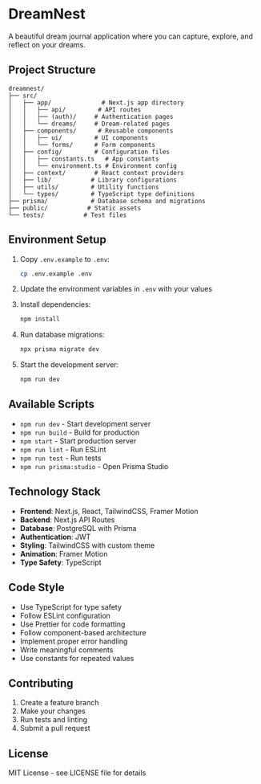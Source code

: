 # DreamNest

A beautiful dream journal application where you can capture, explore, and reflect on your dreams.

## Project Structure

```
dreamnest/
├── src/
│   ├── app/              # Next.js app directory
│   │   ├── api/         # API routes
│   │   ├── (auth)/     # Authentication pages
│   │   └── dreams/     # Dream-related pages
│   ├── components/      # Reusable components
│   │   ├── ui/         # UI components
│   │   └── forms/      # Form components
│   ├── config/         # Configuration files
│   │   ├── constants.ts   # App constants
│   │   └── environment.ts # Environment config
│   ├── context/        # React context providers
│   ├── lib/           # Library configurations
│   ├── utils/         # Utility functions
│   └── types/         # TypeScript type definitions
├── prisma/            # Database schema and migrations
├── public/           # Static assets
└── tests/           # Test files
```

## Environment Setup

1. Copy `.env.example` to `.env`:
   ```bash
   cp .env.example .env
   ```

2. Update the environment variables in `.env` with your values

3. Install dependencies:
   ```bash
   npm install
   ```

4. Run database migrations:
   ```bash
   npx prisma migrate dev
   ```

5. Start the development server:
   ```bash
   npm run dev
   ```

## Available Scripts

- `npm run dev` - Start development server
- `npm run build` - Build for production
- `npm start` - Start production server
- `npm run lint` - Run ESLint
- `npm run test` - Run tests
- `npm run prisma:studio` - Open Prisma Studio

## Technology Stack

- **Frontend**: Next.js, React, TailwindCSS, Framer Motion
- **Backend**: Next.js API Routes
- **Database**: PostgreSQL with Prisma
- **Authentication**: JWT
- **Styling**: TailwindCSS with custom theme
- **Animation**: Framer Motion
- **Type Safety**: TypeScript

## Code Style

- Use TypeScript for type safety
- Follow ESLint configuration
- Use Prettier for code formatting
- Follow component-based architecture
- Implement proper error handling
- Write meaningful comments
- Use constants for repeated values

## Contributing

1. Create a feature branch
2. Make your changes
3. Run tests and linting
4. Submit a pull request

## License

MIT License - see LICENSE file for details
